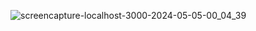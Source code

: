 ![screencapture-localhost-3000-2024-05-05-00_04_39](https://github.com/moraesvmm/loginForm-one/assets/163613152/c5182af0-87b3-4d6d-ab77-0144a6a1bcdc)
